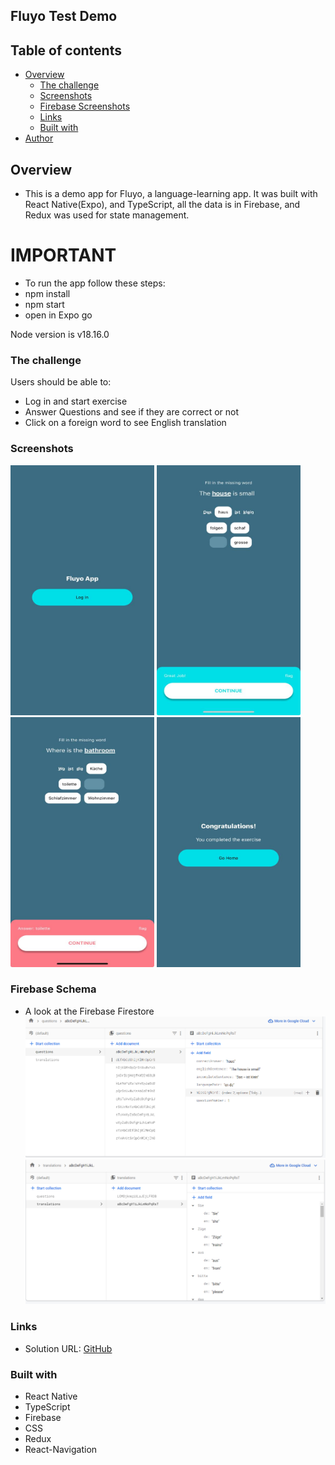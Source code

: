 ## Fluyo Test Demo

## Table of contents

- [Overview](#overview)
  - [The challenge](#the-challenge)
  - [Screenshots](#screenshots)
  - [Firebase Screenshots](#firebase-schema)
  - [Links](#links)
  - [Built with](#built-with)
- [Author](#author)

## Overview

- This is a demo app for Fluyo, a language-learning app. It was built with React Native(Expo), and TypeScript, all the data is in Firebase, and Redux was used for state management.

# IMPORTANT

- To run the app follow these steps:
- npm install
- npm start
- open in Expo go

Node version is v18.16.0

### The challenge

Users should be able to:

- Log in and start exercise
- Answer Questions and see if they are correct or not
- Click on a foreign word to see English translation

### Screenshots

<img src="./src/assets/login-screenshot.jpg" alt="Begin Screenshot" width="230" height="400" />
<img src="./src/assets/correct-screenshot.jpg" alt="App Screenshot" width="230" height="400" />
<img src="./src/assets/fail-screenshot.jpg" alt="Wrong Answer Screenshot" width="230" height="400" />
<img src="./src/assets/end-exercise-screenshot.jpg" alt="End Exercise Screenshot" width="230" height="400" />

### Firebase Schema

- A look at the Firebase Firestore
  ![Questions Schema Screenshot](./src/assets/firebase_questions_schema.png)
  ![Translations Schema Screenshot](./src/assets/translations_schema.png)

### Links
<!--  -->
- Solution URL: [GitHub](https://github.com/mikenjuki/FluyoDemo)

### Built with

- React Native
- TypeScript
- Firebase
- CSS
- Redux
- React-Navigation
